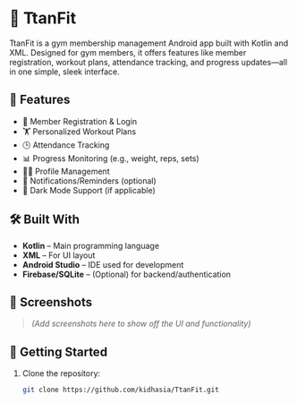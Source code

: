 # 💪 TtanFit

TtanFit is a gym membership management Android app built with Kotlin and XML. Designed for gym members, it offers features like member registration, workout plans, attendance tracking, and progress updates—all in one simple, sleek interface.

## 📱 Features

- 📝 Member Registration & Login  
- 🏋️ Personalized Workout Plans  
- 🕒 Attendance Tracking  
- 📊 Progress Monitoring (e.g., weight, reps, sets)  
- 🧑‍💼 Profile Management  
- 🔔 Notifications/Reminders (optional)  
- 🌙 Dark Mode Support (if applicable)

## 🛠️ Built With

- **Kotlin** – Main programming language  
- **XML** – For UI layout  
- **Android Studio** – IDE used for development  
- **Firebase/SQLite** – (Optional) for backend/authentication

## 📸 Screenshots

> *(Add screenshots here to show off the UI and functionality)*

## 🚀 Getting Started

1. Clone the repository:
   ```bash
   git clone https://github.com/kidhasia/TtanFit.git
